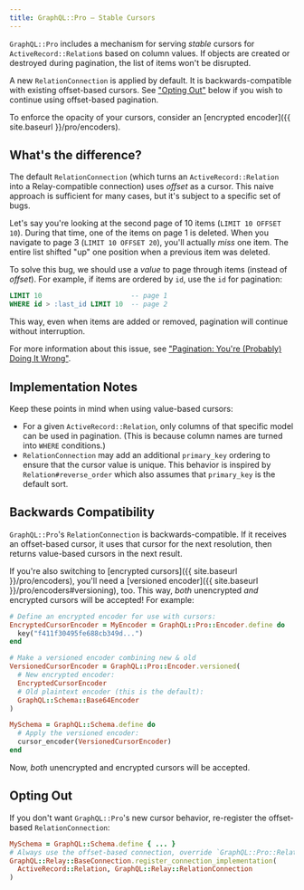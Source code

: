 ```yaml
---
title: GraphQL::Pro — Stable Cursors
---
```


`GraphQL::Pro` includes a mechanism for serving _stable_ cursors for `ActiveRecord::Relation`s based on column values. If objects are created or destroyed during pagination, the list of items won't be disrupted.

A new `RelationConnection` is applied by default. It is backwards-compatible with existing offset-based cursors. See ["Opting Out"](#opting-out) below if you wish to continue using offset-based pagination.

To enforce the opacity of your cursors, consider an [encrypted encoder]({{ site.baseurl }}/pro/encoders).

## What's the difference?

The default `RelationConnection` (which turns an `ActiveRecord::Relation` into a Relay-compatible connection) uses _offset_ as a cursor. This naive approach is sufficient for many cases, but it's subject to a specific set of bugs.

Let's say you're looking at the second page of 10 items (`LIMIT 10 OFFSET 10`). During that time, one of the items on page 1 is deleted. When you navigate to page 3 (`LIMIT 10 OFFSET 20`), you'll actually _miss_ one item. The entire list shifted "up" one position when a previous item was deleted.

To solve this bug, we should use a _value_ to page through items (instead of _offset_). For example, if items are ordered by `id`, use the `id` for pagination:

```sql
LIMIT 10                      -- page 1
WHERE id > :last_id LIMIT 10  -- page 2
```

This way, even when items are added or removed, pagination will continue without interruption.

For more information about this issue, see ["Pagination: You're (Probably) Doing It Wrong"](https://coderwall.com/p/lkcaag/pagination-you-re-probably-doing-it-wrong).

## Implementation Notes

Keep these points in mind when using value-based cursors:

- For a given `ActiveRecord::Relation`, only columns of that specific model can be used in pagination. (This is because column names are turned into `WHERE` conditions.)
- `RelationConnection` may add an additional `primary_key` ordering to ensure that the cursor value is unique. This behavior is inspired by `Relation#reverse_order` which also assumes that `primary_key` is the default sort.

## Backwards Compatibility

`GraphQL::Pro`'s `RelationConnection` is backwards-compatible. If it receives an offset-based cursor, it uses that cursor for the next resolution, then returns value-based cursors in the next result.

If you're also switching to [encrypted cursors]({{ site.baseurl }}/pro/encoders), you'll need a [versioned encoder]({{ site.baseurl }}/pro/encoders#versioning), too. This way, _both_ unencrypted _and_ encrypted cursors will be accepted! For example:

```ruby
# Define an encrypted encoder for use with cursors:
EncryptedCursorEncoder = MyEncoder = GraphQL::Pro::Encoder.define do
  key("f411f30495fe688cb349d...")
end

# Make a versioned encoder combining new & old
VersionedCursorEncoder = GraphQL::Pro::Encoder.versioned(
  # New encrypted encoder:
  EncryptedCursorEncoder
  # Old plaintext encoder (this is the default):
  GraphQL::Schema::Base64Encoder
)

MySchema = GraphQL::Schema.define do
  # Apply the versioned encoder:
  cursor_encoder(VersionedCursorEncoder)
end
```

Now, _both_ unencrypted and encrypted cursors will be accepted.

## Opting Out

If you don't want `GraphQL::Pro`'s new cursor behavior, re-register the offset-based `RelationConnection`:

```ruby
MySchema = GraphQL::Schema.define { ... }
# Always use the offset-based connection, override `GraphQL::Pro::RelationConnection`
GraphQL::Relay::BaseConnection.register_connection_implementation(
  ActiveRecord::Relation, GraphQL::Relay::RelationConnection
)
```
